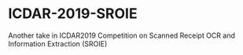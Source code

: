 # ICDAR-2019-SROIE
Another take in ICDAR2019 Competition on Scanned Receipt OCR and Information Extraction (SROIE)
